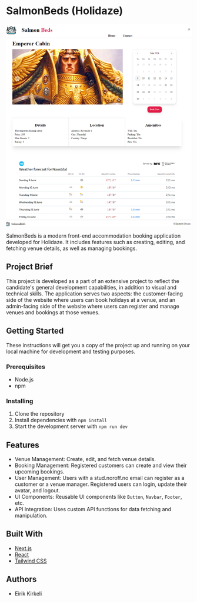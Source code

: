 # SalmonBeds (Holidaze)

![Accomodation site](/public/SalmonVenue.png)

SalmonBeds is a modern front-end accommodation booking application developed for Holidaze. It includes features such as creating, editing, and fetching venue details, as well as managing bookings.

## Project Brief

This project is developed as a part of an extensive project to reflect the candidate's general development capabilities, in addition to visual and technical skills. The application serves two aspects: the customer-facing side of the website where users can book holidays at a venue, and an admin-facing side of the website where users can register and manage venues and bookings at those venues.

## Getting Started

These instructions will get you a copy of the project up and running on your local machine for development and testing purposes.

### Prerequisites

- Node.js
- npm

### Installing

1. Clone the repository
2. Install dependencies with `npm install`
3. Start the development server with `npm run dev`

## Features

- Venue Management: Create, edit, and fetch venue details.
- Booking Management: Registered customers can create and view their upcoming bookings.
- User Management: Users with a stud.noroff.no email can register as a customer or a venue manager. Registered users can login, update their avatar, and logout.
- UI Components: Reusable UI components like `Button`, `Navbar`, `Footer`, etc.
- API Integration: Uses custom API functions for data fetching and manipulation.

## Built With

- [Next.js](https://nextjs.org/)
- [React](https://reactjs.org/)
- [Tailwind CSS](https://tailwindcss.com/)

## Authors

- Eirik Kirkeli

